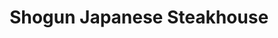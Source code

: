 ---
layout: place
title: "Shogun Japanese Steakhouse"
permalink: /nebraska/lincoln/shogun-japanese-steakhouse.html
stateAbbr: NE
stateName: Nebraska
cityName: Lincoln
seo:
  name: "Shogun Japanese Steakhouse"
  type: Restaurant
  links: http://shogunnebraska.com/
description: "Shogun Japanese Steakhouse serves delicious sushi in Lincoln, Nebraska. Try fresh Japanese dishes for a great dining experience. "
place_id: ChIJDbUtlheWlocR9ei3lhM8x68
photos:
  - name: >-
      places/ChIJDbUtlheWlocR9ei3lhM8x68/photos/AeeoHcLfxB5GKLnAfsJSrxxZmbrkuHWlZGm61-F0l8LskxEvCJ7WPWwnlYCeMKEtIV-6m2mYzpetdY4P-8AU1t0wyV3pNb5ylq4-tdO4UK22eFORBj3sxUkLHiFbzzY7x5CBBwqOy3TpzTA2CfXnPehLmY99s_LzGJhMYw5pqkmimsFeBSNSYtjS_8INVd4A_5jefuhGpkVoOZgni142PvZUGrobFI5d9YAqtisj3jIMauh_Byb6KyYR6Gt7uN1t-VTOJEll6iSoS_aRza5u1FQmGl9uUIOEsktp7jZDvRn1k8v86yv45VzeZzAmEHKoM2gRbTp9xHqAFCsScn-S_89rgjjkUUe1He9iMqnaSi2S7zAleWlNj0GIaGOzYb6LIKsepVFyQQBcJLatFii9T9e3NwwVUOME5oZzk6ZAWcmDkdg
    widthPx: 4080
    heightPx: 3072
    authorAttributions:
      - displayName: Justine Yeo Bircher
        uri: https://maps.google.com/maps/contrib/112390277008288985879
        photoUri: >-
          https://lh3.googleusercontent.com/a-/ALV-UjWsJaJBqEChNDTUh8xDYCTWwpM36aTRJk5MzHiT0PxAIOH7Hbp3=s100-p-k-no-mo
    flagContentUri: >-
      https://www.google.com/local/imagery/report/?cb_client=maps_api_places.places_api&image_key=!1e10!2sCIHM0ogKEICAgIDjyeitJQ&hl=en-US
    googleMapsUri: >-
      https://www.google.com/maps/place//data=!3m4!1e2!3m2!1sCIHM0ogKEICAgIDjyeitJQ!2e10!4m2!3m1!1s0x87969617962db50d:0xafc73c1396b7e8f5
  - name: >-
      places/ChIJDbUtlheWlocR9ei3lhM8x68/photos/AeeoHcIu6-FfdZjI0qbCVppUBujjMOo4UNxfU7e7Z7-m5bv1Ww_4a4Frr3GVh_VSeQWCd9qT4-XvgFS6qZQ51CPDqz8u_KiJi-IiJvb2pc3ov7rID8Pr_mmjt6n9jfx-h4qcd5lwxhSHWxUaD1x_ZmCN3s8N1qXRQhix2d7T7cRDVBGCaZMkY9-0skwxApdgXT-9lKT9JfkLco42dOcdcgGqSSWJTuK01QCmaECAKZXM21NQy0YQKXnhMi_hkkoBonWvB6JTF-V4dfWjxWNVivocjnmwJ3IHsoCQUGk-vHd5tP4YZCVwVlTIbPv0gvbacKhATRmnrEaPWBLnwVUm2cOcb3HBxXk2BpIgyXEVYjUTKC5Cm5hWKtdcydtjJoEYaMKLWvKIFhq1BXUimx4hVkfRn314Z1qI0F9e54Ya7UR0ykPxWUlG
    widthPx: 4080
    heightPx: 3072
    authorAttributions:
      - displayName: Justine Yeo Bircher
        uri: https://maps.google.com/maps/contrib/112390277008288985879
        photoUri: >-
          https://lh3.googleusercontent.com/a-/ALV-UjWsJaJBqEChNDTUh8xDYCTWwpM36aTRJk5MzHiT0PxAIOH7Hbp3=s100-p-k-no-mo
    flagContentUri: >-
      https://www.google.com/local/imagery/report/?cb_client=maps_api_places.places_api&image_key=!1e10!2sCIHM0ogKEICAgIDjyeit5QE&hl=en-US
    googleMapsUri: >-
      https://www.google.com/maps/place//data=!3m4!1e2!3m2!1sCIHM0ogKEICAgIDjyeit5QE!2e10!4m2!3m1!1s0x87969617962db50d:0xafc73c1396b7e8f5
  - name: >-
      places/ChIJDbUtlheWlocR9ei3lhM8x68/photos/AeeoHcLGR95BHafeL53TWw7-4cvWzYEGta0fPa_7ntV-qp9icVBipGaFYlXXXxWM2Wxc85TS7nJXW9FMqzHPgoUE0VZ5abau4HE34zAcPlffDdcb-CSQKVsns20LWix-dhQC_NASWR6GaK6ZNMbWiueyal1Ci8iq7pvuBRkUglK5iVyHvnNGGK3pbz8wTnD6LOspBGtq3_aHqF4rFRlJPZptmsLhZBwjurBqilwBW1F57_4tNSfhcGMpOlIYGgP_DOx5Mbk9BUfJn1boMZksmn-LkzFjBYLy6qBeYWDJY4MYsnpgWXqKM2VTwCQTtcRAcawqCvdyh4t7ygxbq77_U7pQ1GL3_ZCjnnI4D-k_zjpjmSJ6kwDrio0FzNnJPiifvr7Csb9p-Guob7kE0CDMzakYneYCRiwLIidu0H-XddseOR0
    widthPx: 3492
    heightPx: 4656
    authorAttributions:
      - displayName: Joshua Chamberlain
        uri: https://maps.google.com/maps/contrib/106622151601396387471
        photoUri: >-
          https://lh3.googleusercontent.com/a/ACg8ocKRRoLfJLGL4Sc2Nz22OCadsWpSuNVDaTn5CkbaVgbW8zVX3Q=s100-p-k-no-mo
    flagContentUri: >-
      https://www.google.com/local/imagery/report/?cb_client=maps_api_places.places_api&image_key=!1e10!2sCIHM0ogKEICAgIDFtfb9Ug&hl=en-US
    googleMapsUri: >-
      https://www.google.com/maps/place//data=!3m4!1e2!3m2!1sCIHM0ogKEICAgIDFtfb9Ug!2e10!4m2!3m1!1s0x87969617962db50d:0xafc73c1396b7e8f5
  - name: >-
      places/ChIJDbUtlheWlocR9ei3lhM8x68/photos/AeeoHcKcetgk_80WbZpK1Cmai2yWtSMjewjeNlZqdsfGtNcSUzGW2BIJLDJlJ0vZ9bKY061P_I8RWdnWqQDD3-dOaFag6nc8ntz8I8wZ9mIwvF39CY2tFhtOUoOk20dYC4rq3EZMBqEc51RUKU3-RgnwDyKVVIm-Dpv44XlEXX7AtUrFrKQf-CU9mjeUMiJzk3ycwwAw0TpvIDb7yW2lSi2oQ9y4QJzXdXNT9A9T7gNvTCzL4AN-RFAfcNfW9g9qzgzS5jHuaes_XZvZ__dkukgv6hYobC_up4V8pNIFpiAPu9YYGII_hMksGj0eVeFL_Bpw7sufaRvpLvf28rg_rthQiVwabG49HD1iPI1GBvWl8XTSvTykrTWaLOOJVee7De8EGg_CvpGc-ZZWGrpbl6YQ1Mz4bARXggeeVHARj5iIwypcXjk
    widthPx: 3072
    heightPx: 4080
    authorAttributions:
      - displayName: Justine Yeo Bircher
        uri: https://maps.google.com/maps/contrib/112390277008288985879
        photoUri: >-
          https://lh3.googleusercontent.com/a-/ALV-UjWsJaJBqEChNDTUh8xDYCTWwpM36aTRJk5MzHiT0PxAIOH7Hbp3=s100-p-k-no-mo
    flagContentUri: >-
      https://www.google.com/local/imagery/report/?cb_client=maps_api_places.places_api&image_key=!1e10!2sCIHM0ogKEICAgIDjyeitpQE&hl=en-US
    googleMapsUri: >-
      https://www.google.com/maps/place//data=!3m4!1e2!3m2!1sCIHM0ogKEICAgIDjyeitpQE!2e10!4m2!3m1!1s0x87969617962db50d:0xafc73c1396b7e8f5
  - name: >-
      places/ChIJDbUtlheWlocR9ei3lhM8x68/photos/AeeoHcLr94C7cFZ2fl9PUg9YiYojPTJJwz0h_79yKqkTDOMeVxQJufrx4zA8CKge2XADbUEOJXK_-PkgnqixQnI19XKB-Uz0JVXXjaoG06sXnQT0FaDfhwqe1BfA24-us37RhO-PsEoXDs5YU5FXsTzyPgsKPF1UcdTn4C3QutTv9uoOOMCcQDmeBachTeb2izk6ghqveZfTAq1OmN2QSf_cMG0UlVlTOX4ogkRHeYJjLhRQ8xqDEcOR8ao0uJ966H4Qls_ceyFowNa02OyYa07UR_DPK_ZigwPEkQHLDaH6gsRBot5ruXma5VBcCdV4iVA5iHnpujUmDiDQd6zeBmeY_qxC9tqEt-imkCsjCUkO-ID0Ni8h4S7YoNUEekcnvt_4bNzqt7ZroKuDmofqBpBIAHOjgxrzPxGcznIyMNKx62MlarqO
    widthPx: 4656
    heightPx: 3492
    authorAttributions:
      - displayName: Joshua Chamberlain
        uri: https://maps.google.com/maps/contrib/106622151601396387471
        photoUri: >-
          https://lh3.googleusercontent.com/a/ACg8ocKRRoLfJLGL4Sc2Nz22OCadsWpSuNVDaTn5CkbaVgbW8zVX3Q=s100-p-k-no-mo
    flagContentUri: >-
      https://www.google.com/local/imagery/report/?cb_client=maps_api_places.places_api&image_key=!1e10!2sCIHM0ogKEICAgIDX1JCKigE&hl=en-US
    googleMapsUri: >-
      https://www.google.com/maps/place//data=!3m4!1e2!3m2!1sCIHM0ogKEICAgIDX1JCKigE!2e10!4m2!3m1!1s0x87969617962db50d:0xafc73c1396b7e8f5
  - name: >-
      places/ChIJDbUtlheWlocR9ei3lhM8x68/photos/AeeoHcLEoobag03DWoL3nOy8FF1WC92GZHQ-r6qZkPTzMH1C57762Gc-unl2_y78Uqc8Yk6uxvhahpKRt4hPdv1pT_0Jbql39b5vjdbI89G2iyWV4ZTKPYylFDqBuDa21RgJzuD_tNweEZy2mIusH3E70CvmPZpwgDkV8ULaA1d52vLebENu2vrJ10X6y4UqfaEEo9mBSVLg2CnntNQY8Uov7nArQr2pI-8-PuFse3-JSagEgB20Z9WrlHfEHrEtOvoDT4HaTqzSwd0nLGt0FIUXUtT6mZSDSD778BswUua7oLshEHwZANgdekma-72I1hinyQ7y9ahN1asH3E0_ZOViEIQlb_f4vPW5-6lXiBGp7vDIlLqfRzLLl00LjOIvCTH3-4ObuVW8rYGiY4mJhbRTsPDXFUOlannFCM_KkbyMJi8ruZYr
    widthPx: 4656
    heightPx: 3492
    authorAttributions:
      - displayName: Joshua Chamberlain
        uri: https://maps.google.com/maps/contrib/106622151601396387471
        photoUri: >-
          https://lh3.googleusercontent.com/a/ACg8ocKRRoLfJLGL4Sc2Nz22OCadsWpSuNVDaTn5CkbaVgbW8zVX3Q=s100-p-k-no-mo
    flagContentUri: >-
      https://www.google.com/local/imagery/report/?cb_client=maps_api_places.places_api&image_key=!1e10!2sCIHM0ogKEICAgIDX1JCKqgE&hl=en-US
    googleMapsUri: >-
      https://www.google.com/maps/place//data=!3m4!1e2!3m2!1sCIHM0ogKEICAgIDX1JCKqgE!2e10!4m2!3m1!1s0x87969617962db50d:0xafc73c1396b7e8f5
  - name: >-
      places/ChIJDbUtlheWlocR9ei3lhM8x68/photos/AeeoHcIvxh7-p7_XRTaJJCObqLwsHkXAypFZWWNT1Ho1DeNtzUZAJQhNEwq9j6ecFOeD-kjfovFYKuc9eeeqKK3czkH146H8W9M5MtuD6C0CABEKNq5UTo4dpfFBSG8Anm3cO9aWyStpBfIGPeTrGpuOxzpXvJ0Q8T_gCJGRf0eUAzVzNbOFrEfPdfFCyySDa5JfvjmtMMLudedWgg2SamMIxUjZ7gEqMof4514MocQ5_JCAGmyCeQnVJw-5g9IHn8jKL6VS_5CQaOfTy9RxmVVNUt1aVrvj6NsuDXqF-PcoKkktOk_USM3ZYRwQ3kHLmt_PWlCgvu2Nux9a2tQnjOHHw9MT1KK7xyKc7dFv2D9iB77eXat2TbAFfbbYBDhs8JCygOFIyFeee60bibbBolCmir7A43qKwiFMzP6afPXsXU_lfA
    widthPx: 1920
    heightPx: 1080
    authorAttributions:
      - displayName: Midwest Uav IMAGING
        uri: https://maps.google.com/maps/contrib/101226008684406487524
        photoUri: >-
          https://lh3.googleusercontent.com/a-/ALV-UjVThx9mdKls4H3yd9eHuxzdx5tw_CuFSTyJvDEQaNx8QJ7qg7o=s100-p-k-no-mo
    flagContentUri: >-
      https://www.google.com/local/imagery/report/?cb_client=maps_api_places.places_api&image_key=!1e10!2sCIHM0ogKEICAgICWq9mQHg&hl=en-US
    googleMapsUri: >-
      https://www.google.com/maps/place//data=!3m4!1e2!3m2!1sCIHM0ogKEICAgICWq9mQHg!2e10!4m2!3m1!1s0x87969617962db50d:0xafc73c1396b7e8f5
  - name: >-
      places/ChIJDbUtlheWlocR9ei3lhM8x68/photos/AeeoHcKN04iuWEVxPJNfWBMeC5spNTBdSLw7WGqxjaWrqznOMU0dMA6aTXD-gsmB2sfcvioVFEm_t18cC_uuRn8NFfNh08TplACcxoabljkAnNyQxASwzA-mcatywvI6L-9Rjc8zXkESgJIU1xDXLn31nvm0cBdBPoXIoSWSVXOWbSGmAa_0xTlGrGEs0GeotOsRSqClcR9PVHZbVGWMm-d_uFDLSIrKhTvZKa0Cu2GiPV2PANtgSQUQv2X1elhRcN6TjPRy-OZxNNdhe9oFmGjP1lgMLsnWMx1P4eSkluzE_dXnphsEkCNwEwOE7QJFf9iLdo79xU_pB1fx_kK__ukuV52qCRD9rcEt0Ul-7VfWESVzMLaz6ABY234Um0jyoPfiW33nFuqyEUfFvIDEVCeNgfchyI8zqFU7LvAbLyD5CMhStriy
    widthPx: 4080
    heightPx: 3072
    authorAttributions:
      - displayName: Justine Yeo Bircher
        uri: https://maps.google.com/maps/contrib/112390277008288985879
        photoUri: >-
          https://lh3.googleusercontent.com/a-/ALV-UjWsJaJBqEChNDTUh8xDYCTWwpM36aTRJk5MzHiT0PxAIOH7Hbp3=s100-p-k-no-mo
    flagContentUri: >-
      https://www.google.com/local/imagery/report/?cb_client=maps_api_places.places_api&image_key=!1e10!2sCIHM0ogKEICAgIDjyeitxQE&hl=en-US
    googleMapsUri: >-
      https://www.google.com/maps/place//data=!3m4!1e2!3m2!1sCIHM0ogKEICAgIDjyeitxQE!2e10!4m2!3m1!1s0x87969617962db50d:0xafc73c1396b7e8f5
  - name: >-
      places/ChIJDbUtlheWlocR9ei3lhM8x68/photos/AeeoHcLBRK41h4LbjA2kBBEVawj6bTYGZ9BidSDwkXFczeb73t02f4d29s5BVJ_Rs9QRaCm2IduR1VvnhCjN1JBb7_oho-ZpPeWCh-CeRVWj--NHlz6joL4w1gDJ2MSDW9bxyA9Dbi2W6sa2OqXarsEA9HKHSrL-gIR8aqG17qpA-u7qeGw5-MOvTLs9gJvYDQaJuJkQ4A8g9IXAR3g2SDKj_a5iYqn5dF7qRLmSY-yOmYtOW0pR_uR_CecFJ0lGIxQ5NBebDrA6Tl1dJYoYfdGoQkF8K3AO6dMn3qYIP5gq375CV5cisdYtQKvClmd9YgP8ShFnqkmfNlpkybCSedosz40htWDkwfUDD_d1tH1sH3CjzyLbFdyt6iBZqdbZXrdWRg_eiXGUOSkbP7zkWNEGQITNCmDxgyyjmeg8VN16cclK6SKy
    widthPx: 4032
    heightPx: 3024
    authorAttributions:
      - displayName: yulin tang
        uri: https://maps.google.com/maps/contrib/106563769770971446953
        photoUri: >-
          https://lh3.googleusercontent.com/a-/ALV-UjXJwr4kX6PDA8hpgKexoWXXzejlKsDrObe1psh_kvGhrayhCWk=s100-p-k-no-mo
    flagContentUri: >-
      https://www.google.com/local/imagery/report/?cb_client=maps_api_places.places_api&image_key=!1e10!2sCIHM0ogKEICAgICE0trxygE&hl=en-US
    googleMapsUri: >-
      https://www.google.com/maps/place//data=!3m4!1e2!3m2!1sCIHM0ogKEICAgICE0trxygE!2e10!4m2!3m1!1s0x87969617962db50d:0xafc73c1396b7e8f5
  - name: >-
      places/ChIJDbUtlheWlocR9ei3lhM8x68/photos/AeeoHcLqm_Xqg1lRZPoY4qu4PTk_FSDPjhLUGoz3mWdaC2-vpr60mlp7l62eGLyjNIkA5o7Qldc8e6h4An1xsiVC4SSPl144zu-KWnJ_mT7kUsMAvoFK5DJVYFhjH1Nb6gXF98uaqT0GBXtAWTEabHMCl6IMQuQACeey1nzVtayyQ5CS9vyr8bVqFIrIl9Ffekx5qIYYwT0MDHbBoj-2MUA00XmGL4f5mXzG-KNIQXg1UB4GD4V2V2GMGLXZ337Kq8SjSD_6veuAGkv4y08SDn1tHS29dyc_kEcO3RjC-vzmqmUq1edGC60M5suLDT3YhIdXxpyjjOjI8fYdvxgcFSW1GmW4pNvYvhWwYlBfq9YE49MoKL39p2_2agwZUA35-m7igh9qc7P91vyOVEIOb9tz76E0FrHjc119qze8DtJoFey9JA
    widthPx: 4656
    heightPx: 3492
    authorAttributions:
      - displayName: Joshua Chamberlain
        uri: https://maps.google.com/maps/contrib/106622151601396387471
        photoUri: >-
          https://lh3.googleusercontent.com/a/ACg8ocKRRoLfJLGL4Sc2Nz22OCadsWpSuNVDaTn5CkbaVgbW8zVX3Q=s100-p-k-no-mo
    flagContentUri: >-
      https://www.google.com/local/imagery/report/?cb_client=maps_api_places.places_api&image_key=!1e10!2sCIHM0ogKEICAgIDFtfb9Yg&hl=en-US
    googleMapsUri: >-
      https://www.google.com/maps/place//data=!3m4!1e2!3m2!1sCIHM0ogKEICAgIDFtfb9Yg!2e10!4m2!3m1!1s0x87969617962db50d:0xafc73c1396b7e8f5
address: 3700 S 9th St F, Lincoln, NE 68502, USA
street: 3700 S 9th St F
city: Lincoln
state: NE
zip: '68502'
country: USA
neighborhood: null
latitude: '40.775936'
longitude: '-96.706606'
accessibility_options:
  wheelchairAccessibleParking: true
  wheelchairAccessibleEntrance: true
  wheelchairAccessibleRestroom: true
  wheelchairAccessibleSeating: true
business_status: OPERATIONAL
name: Shogun Japanese Steakhouse
google_maps_links:
  directionsUri: >-
    https://www.google.com/maps/dir//''/data=!4m7!4m6!1m1!4e2!1m2!1m1!1s0x87969617962db50d:0xafc73c1396b7e8f5!3e0
  placeUri: https://maps.google.com/?cid=12666158531833489653
  writeAReviewUri: >-
    https://www.google.com/maps/place//data=!4m3!3m2!1s0x87969617962db50d:0xafc73c1396b7e8f5!12e1
  reviewsUri: >-
    https://www.google.com/maps/place//data=!4m4!3m3!1s0x87969617962db50d:0xafc73c1396b7e8f5!9m1!1b1
  photosUri: >-
    https://www.google.com/maps/place//data=!4m3!3m2!1s0x87969617962db50d:0xafc73c1396b7e8f5!10e5
primary_type: Japanese Restaurant
opening_hours:
  regular: null
  current: null
secondary_opening_hours:
  regular:
    weekdayDescriptions: null
    type: null
  current:
    weekdayDescriptions: null
    type: null
phone: (402) 421-7100
price_level: PRICE_LEVEL_EXPENSIVE
price_range: $20 &ndash; $30
rating: '4.3'
rating_count: 716
website: http://shogunnebraska.com/
reviews: null
parking_options: null
payment_options: null
allow_dogs: null
curbside_pickup: null
delivery: null
dine_in: null
good_for_children: null
good_for_groups: null
good_for_sports: null
live_music: null
menu_for_children: null
outdoor_seating: null
reservable: null
restroom: null
serves_beer: null
serves_breakfast: null
serves_brunch: null
serves_cocktails: null
serves_coffee: null
serves_dinner: null
serves_dessert: null
serves_lunch: null
serves_vegetarian_food: null
serves_wine: null
takeout: null
summary: null

---